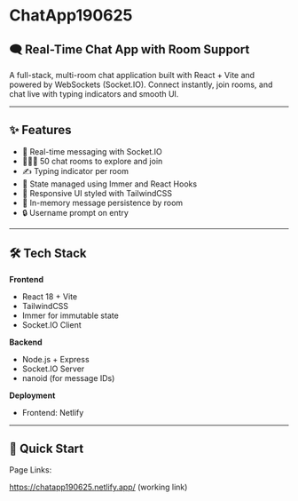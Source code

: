 # ChatApp190625
## 🗨️ **Real-Time Chat App with Room Support**  
A full-stack, multi-room chat application built with React + Vite and powered by WebSockets (Socket.IO). Connect instantly, join rooms, and chat live with typing indicators and smooth UI.

---

## ✨ **Features**

- 💬 Real-time messaging with Socket.IO
- 🧑‍🤝‍🧑 50 chat rooms to explore and join
- ✍️ Typing indicator per room
- 🧠 State managed using Immer and React Hooks
- 🌈 Responsive UI styled with TailwindCSS
- 🔄 In-memory message persistence by room
- 🔒 Username prompt on entry

---

## 🛠️ **Tech Stack**

**Frontend**
- React 18 + Vite
- TailwindCSS
- Immer for immutable state
- Socket.IO Client

**Backend**
- Node.js + Express
- Socket.IO Server
- nanoid (for message IDs)

**Deployment**
- Frontend: Netlify  

---

## 🚀 **Quick Start**
Page Links:

https://chatapp190625.netlify.app/ (working link)
